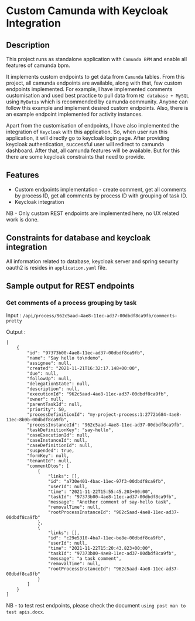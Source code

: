 # Custom Camunda with Keycloak Integration

## Description
This project runs as standalone application with `Camunda BPM` and enable all features of camunda bpm.

It implements custom endpoints to get data from `Camunda` tables. From this project, all camunda endpoints are 
available, along with that, few custom endpoints implemented. For example, I have implemented comments customisation and used best 
practice to pull data from `H2 database + MySQL` using `MyBatis` which is recommended by camunda community. Anyone can follow 
this example and implement desired custom endpoints. Also, there is an example endpoint implemented for activity instances.

Apart from the customisation of endpoints, I have also implemented the integration of `Keycloak` with this application. So, when user 
run this application, it will directly go to keycloak login page. After providing keycloak authentication, successful 
user will redirect to camunda dashboard. After that, all camunda features will be available. But for this there are some keycloak 
constraints that need to provide.

## Features
- Custom endpoints implementation - create comment, get all comments by process ID, get all comments by process ID with 
grouping of task ID.
- Keycloak integration

NB - Only custom REST endpoints are implemented here, no UX related work is done.


## Constraints for database and keycloak integration
All information related to database, keycloak server and spring security oauth2 is resides in `application.yaml` file.


## Sample output for REST endpoints
### Get comments of a process grouping by task
Input : `/api/process/962c5aad-4ae8-11ec-ad37-00dbdf8ca9fb/comments-pretty`

Output :
```
[
    {
        "id": "97373b00-4ae8-11ec-ad37-00dbdf8ca9fb",
        "name": "Say hello to\ndemo",
        "assignee": null,
        "created": "2021-11-21T16:32:17.148+00:00",
        "due": null,
        "followUp": null,
        "delegationState": null,
        "description": null,
        "executionId": "962c5aad-4ae8-11ec-ad37-00dbdf8ca9fb",
        "owner": null,
        "parentTaskId": null,
        "priority": 50,
        "processDefinitionId": "my-project-process:1:2772b684-4ae8-11ec-8b9b-00dbdf8ca9fb",
        "processInstanceId": "962c5aad-4ae8-11ec-ad37-00dbdf8ca9fb",
        "taskDefinitionKey": "say-hello",
        "caseExecutionId": null,
        "caseInstanceId": null,
        "caseDefinitionId": null,
        "suspended": true,
        "formKey": null,
        "tenantId": null,
        "commentDtos": [
            {
                "links": [],
                "id": "a730e401-4bac-11ec-97f3-00dbdf8ca9fb",
                "userId": null,
                "time": "2021-11-22T15:55:45.203+00:00",
                "taskId": "97373b00-4ae8-11ec-ad37-00dbdf8ca9fb",
                "message": "Another comment of say-hello task",
                "removalTime": null,
                "rootProcessInstanceId": "962c5aad-4ae8-11ec-ad37-00dbdf8ca9fb"
            },
            {
                "links": [],
                "id": "c29e5310-4ba7-11ec-be8e-00dbdf8ca9fb",
                "userId": null,
                "time": "2021-11-22T15:20:43.823+00:00",
                "taskId": "97373b00-4ae8-11ec-ad37-00dbdf8ca9fb",
                "message": "a task comment",
                "removalTime": null,
                "rootProcessInstanceId": "962c5aad-4ae8-11ec-ad37-00dbdf8ca9fb"
            }
        ]
    }
]
```
NB - to test rest endpoints, please check the document `using post man to test apis.docx`.
